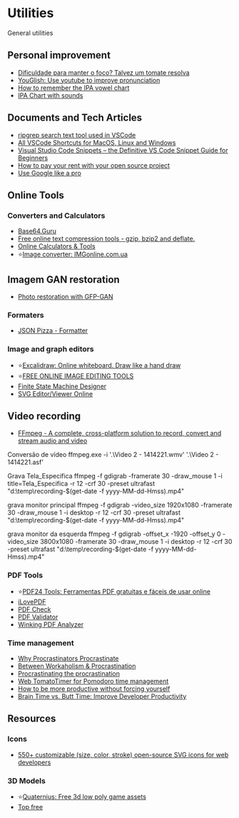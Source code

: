# Utilities
General utilities

## Personal improvement
- [Dificuldade para manter o foco? Talvez um tomate resolva](https://drgarcia1986.wordpress.com/2013/03/22/dificuldade-para-manter-o-foco-talvez-um-tomate-resolva/)
- [YouGlish: Use youtube to improve pronunciation](https://youglish.com/)
- [How to remember the IPA vowel chart](https://allthingslinguistic.com/post/67308552090/how-to-remember-the-ipa-vowel-chart)
- [IPA Chart with sounds](https://web.uvic.ca/ling/resources/ipa/charts/IPAlab/IPAlab.htm)

## Documents and Tech Articles
- [ripgrep search text tool used in VSCode](https://blog.burntsushi.net/ripgrep/)
- [All VSCode Shortcuts for MacOS, Linux and Windows](https://vscode-shortcuts.com/)
- [Visual Studio Code Snippets – the Definitive VS Code Snippet Guide for Beginners](https://www.freecodecamp.org/news/definitive-guide-to-snippets-visual-studio-code/)
- [How to pay your rent with your open source project](https://plausible.io/blog/open-source-funding)
- [Use Google like a pro](https://markodenic.com/use-google-like-a-pro/)

## Online Tools
### Converters and Calculators
- [Base64.Guru](https://base64.guru/converter/encode/hex)
- [Free online text compression tools - gzip, bzip2 and deflate.](http://txtwizard.net)
- [Online Calculators & Tools](https://www.rapidtables.com/)
- :star:[Image converter: IMGonline.com.ua](https://www.imgonline.com.ua/eng/)

## Imagem GAN restoration
- [Photo restoration with GFP-GAN](https://app.baseten.co/apps/QPp4nPE/operator_views/RqgOnqV)

### Formaters
- [JSON Pizza - Formatter](https://json.pizza/)

### Image and graph editors
- :star:[Excalidraw: Online whiteboard. Draw like a hand draw](https://excalidraw.com/)
- :star:[FREE ONLINE IMAGE EDITING TOOLS](https://imageonline.co/)
- [Finite State Machine Designer](http://madebyevan.com/fsm/)
- [SVG Editor/Viewer Online](https://www.freecodeformat.com/svg-editor.php)

## Video recording
- [FFmpeg - A complete, cross-platform solution to record, convert and stream audio and video](https://www.ffmpeg.org/)

Conversão de vídeo
ffmpeg.exe -i '.\Video 2 - 1414221.wmv' '.\Video 2 - 1414221.asf'

Grava Tela_Especifica
ffmpeg -f gdigrab -framerate 30 -draw_mouse 1 -i title=Tela_Especifica -r 12 -crf 30 -preset ultrafast "d:\temp\recording-$(get-date -f yyyy-MM-dd-Hmss).mp4"

grava monitor principal
ffmpeg -f gdigrab -video_size 1920x1080 -framerate 30 -draw_mouse 1 -i desktop -r 12 -crf 30 -preset ultrafast "d:\temp\recording-$(get-date -f yyyy-MM-dd-Hmss).mp4"
 
grava monitor da esquerda
ffmpeg -f gdigrab -offset_x -1920 -offset_y 0 -video_size 3800x1080 -framerate 30 -draw_mouse 1 -i desktop -r 12 -crf 30 -preset ultrafast "d:\temp\recording-$(get-date -f yyyy-MM-dd-Hmss).mp4"


### PDF Tools
- :star:[PDF24 Tools: Ferramentas PDF gratuitas e fáceis de usar online](https://tools.pdf24.org/pt/)
- [iLovePDF](https://www.ilovepdf.com/pt)
- [PDF Check](http://pdf-analyser.edpsciences.org/check)
- [PDF Validator](https://www.pdf-online.com/osa/validate.aspx)
- [Winking PDF Analyzer](https://www.winking.be/en/products/pdfanalyzer)

### Time management
- [Why Procrastinators Procrastinate](https://waitbutwhy.com/2013/10/why-procrastinators-procrastinate.html)
- [Between Workaholism & Procrastination](https://www.jamalx31.com/post/between-workaholism-procrastination)
- [Procrastinating the procrastination](https://medium.com/@naveenrtr/procrastinating-the-procrastination-4c9dee48d1b3)
- [Web TomatoTimer for Pomodoro time management](https://tomato-timer.com/)
- [How to be more productive without forcing yourself](https://www.deprocrastination.co/blog/how-to-be-productive-without-forcing-yourself)
- [Brain Time vs. Butt Time: Improve Developer Productivity](https://dzone.com/articles/brain-time-vs-butt-time-improve-developer-producti)

## Resources

### Icons
- [550+ customizable (size, color, stroke) open-source SVG icons for web developers](https://tablericons.com/)

### 3D Models
- :star:[Quaternius: Free 3d low poly game assets](http://quaternius.com/assets.html)
- [Top free](https://itch.io/game-assets/free/tag-low-poly)




